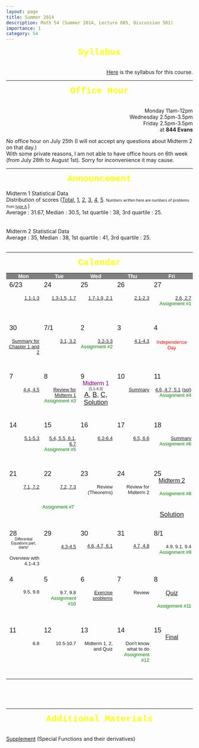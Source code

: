```yaml
---
layout: page
title: Summer 2014
description: Math 54 (Summer 2014, Lecture 005, Discussion 501)
importance: 1
category: 54
---
```

<html>
    <head>
    <style type="text/css">
/* Styling for the title (Month and Year) of the calendar */
div.title {
    font: x-large Verdana, Arial, Helvetica, sans-serif;
    text-align: center;
    height: 30px;
    background-color: cornsilk;
    color: yellow;
    }
/* Styling for the footer */
div.footer {
    font: small Verdana, Arial, Helvetica, sans-serif;
    text-align: center;
    }
/* Styling for the overall table */
table {
    font: 100% Verdana, Arial, Helvetica, sans-serif;
    table-layout: fixed;
    border-collapse: collapse;
    width: 100%;
    }
/* Styling for the column headers (days of the week) */
th {
    padding: 0 0.5em;
    text-align: center;
    background-color:gray;
    color:white;
    }
/* Styling for the individual cells (days) */
td  {     
    font-size: medium;
    padding: 0.25em 0.25em;   
    width: 14%; 
    height: 80px;
    text-align: left;
    vertical-align: top;
    }
/* Styling for the date numbers */
.date  {     
    font-size: large;
    padding: 0.25em 0.25em;   
    text-align: left;
    vertical-align: top;
    }
/* Class for individual days (coming in future release) */
.sun {
     color:red;
     }
/* Hide the month element (coming in future release) */
th.month {
    visibility: hidden;
    display:none;
    }
   
</style>
</head>

<body>

<center><b><font size="5" face="Courier New" color="yellow">Syllabus</font></b></center><br>
<p align="right"><a href="{{ site.url }}/assets/teaching/54su14/Math%2054%20Section%20005%20Syllabus.pdf">Here</a> is the syllabus for this course.</p>
<hr>
<center><b><font face="Courier New" color="yellow" size="5">Office Hour</font></b></center><br>
<p align="right">Monday 11am-12pm<br>
Wednesday 2.5pm-3.5pm<br>
Friday 2.5pm-3.5pm<br>at <b>844 Evans</b>
</p>
No office hour on July 25th (I will not accept any questions about Midterm 2 on that day.)<br>
With some private reasons, I am not able to have office hours on 6th week (from July 28th to August 1st). Sorry for inconvenience it may cause.
<hr>
<center><b><font size="5" face="Courier New" color="yellow">Announcement</font></b></center><br>
Midterm 1 Statistical Data<br> Distribution of scores (<a href="{{ site.url }}/assets/teaching/54su14/Midterm%201.jpg">Total</a>, <a href="{{ site.url }}/assets/teaching/54su14/Midterm%201-1.jpg">1</a>, <a href="{{ site.url }}/assets/teaching/54su14/Midterm%201-2.jpg">2</a>, <a href="{{ site.url }}/assets/teaching/54su14/Midterm%201-3.jpg">3</a>, <a href="{{ site.url }}/assets/teaching/54su14/Midterm%201-4.jpg">4</a>, <a href="{{ site.url }}/assets/teaching/54su14/Midterm%201-5.jpg">5</a>. <font size="1">Numbers written here are numbers of problems from <a href="{{ site.url }}/assets/teaching/54su14/Midterm1-A.pdf">type A</a>.</font>)<br>Average : 31.67, Median : 30.5, 1st quartile : 38, 3rd quartile : 25.
<br><br><br>
Midterm 2 Statistical Data<br> Average : 35, Median : 38, 1st quartile : 41, 3rd quartile : 25.
<br>
<br>
<hr>
<center><b><font size="5" face="Courier New" color="yellow">Calendar</font></b></center>

<table>
<tr><th>Mon</th><th>Tue</th><th>Wed</th><th>Thu</th><th>Fri</th></tr>
<tr><td><span class="date">6/23<p align="right"><font size="2"><a href="{{ site.url }}/assets/teaching/54su14/0623.pdf">1.1-1.3</a></font></p></span></td>
<td><span class="date">24<p align="right"><font size="2"><a href="{{ site.url }}/assets/teaching/54su14/0624.pdf">1.3-1.5, 1.7</a></font></p></span></td>
<td><span class="date">25<p align="right"><font size="2"><a href="{{ site.url }}/assets/teaching/54su14/0625.pdf">1.7-1.9, 2.1</a></font></p></span></td>
<td><span class="date">26<p align="right"><font size="2"><a href="{{ site.url }}/assets/teaching/54su14/0626.pdf">2.1-2.3</a></font></p></span></td>
<td><span class="date">27<p align="right"><font size="2"><a href="{{ site.url }}/assets/teaching/54su14/0627.pdf">2.6, 2.7</a></font><br><font size="2" color="green">Assignment #1</font></p></span></td></tr>
<tr><td><span class="date">30<p align="right"><font size="2"><a href="{{ site.url }}/assets/teaching/54su14/0630.pdf">Summary for Chapter 1 and 2</a></font></p></span></td>
<td><span class="date">7/1<p align="right"><font size="2"><a href="{{ site.url }}/assets/teaching/54su14/0701.pdf">3.1, 3.2</a></font></p></span></td>
<td><span class="date">2<p align="right"><font size="2"><a href="{{ site.url }}/assets/teaching/54su14/0702.pdf">3.2-3.3</a></font><br><font size="2" color="green">Assignment #2</font></p></span></td>
<td><span class="date">3<p align="right"><font size="2"><a href="{{ site.url }}/assets/teaching/54su14/0703.pdf">4.1-4.3</a></font></p></span></td>
<td><span class="date">4<br><br><center><font size="2" color="red">Independence Day</font><font size="1"></font></center></span></td></tr>
<tr><td><span class="date">7<p align="right"><font size="2"><a href="{{ site.url }}/assets/teaching/54su14/0707.pdf">4.4, 4.5</a></font></p></span></td>
<td><span class="date">8<p align="right"><font size="2"><a href="{{ site.url }}/assets/teaching/54su14/0708.pdf">Review for Midterm 1</a></font><br><font size="2" color="green">Assignment #3</font></p></span></td>
<td><span class="date">9<center><font size="3" color="purple">Midterm 1</font><br><font size="1">(1.1-4.3)</font><br><a href="{{ site.url }}/assets/teaching/54su14/Midterm1-A.pdf">A</a>, <a href="{{ site.url }}/assets/teaching/54su14/Midterm1-B.pdf">B</a>, <a href="{{ site.url }}/assets/teaching/54su14/Midterm1-C.pdf">C</a>, <a href="{{ site.url }}/assets/teaching/54su14/Solution%20(type%20A).pdf">Solution</a></center></span></td>
<td><span class="date">10<p align="right"><font size="2"><a href="{{ site.url }}/assets/teaching/54su14/0710.pdf">Summary</a></font></p></span></td>
<td><span class="date">11<p align="right"><font size="2"><a href="{{ site.url }}/assets/teaching/54su14/0711.pdf">4.6, 4.7, 5.1</a> (<a href="{{ site.url }}/assets/teaching/54su14/0711sol.pdf">sol</a>)</font><br><font size="2" color="green">Assignment #4</font></p></span></td></tr>
<tr><td><span class="date">14<p align="right"><font size="2"><a href="{{ site.url }}/assets/teaching/54su14/0714.pdf">5.1-5.3</a></font></p></span></td>
<td><span class="date">15<p align="right"><font size="2"><a href="{{ site.url }}/assets/teaching/54su14/0715.pdf">5.4, 5.5, 6.1, 6.7</a></font><br><font size="2" color="green">Assignment #5</font></p></span></td>
<td><span class="date">16<p align="right"><font size="2"><a href="{{ site.url }}/assets/teaching/54su14/0716.pdf">6.2-6.4</a></font></p></span></td>
<td><span class="date">17<p align="right"><font size="2"><a href="{{ site.url }}/assets/teaching/54su14/0717.pdf">6.5, 6.6</a></font></p></span></td>
<td><span class="date">18<p align="right"><font size="2"><a href="{{ site.url }}/assets/teaching/54su14/0718.pdf">Summary</a></font><br><font size="2" color="green">Assignment #6</font></p></span></td></tr>
<tr><td><span class="date">21<p align="right"><font size="2"><a href="{{ site.url }}/assets/teaching/54su14/0721.pdf">7.1, 7.2</a></font></p></span></td>
<td><span class="date">22<p align="right"><font size="2"><a href="{{ site.url }}/assets/teaching/54su14/0722.pdf">7.2, 7.3</a></font></p></span><br><font size="2" color="green">Assignment #7</font></p></td>
    <td><span class="date">23<p align="right"><font size="2">Review (Theorems)</font></p></span></td>
    <td><span class="date">24<p align="right"><font size="2">Review for Midterm 2</font></p></span></td>
<td><span class="date">25<center><font size="3" color="purple"><a href="{{ site.url }}/assets/teaching/54su14/MID2(Set%201).pdf">Midterm 2</a></font></center><p align="right"><font size="2" color="green">Assignment #8</font></p><br><center><a href="{{ site.url }}/assets/teaching/54su14/Midterm%202%20Solution.pdf">Solution</a></center></span></td></tr>
<tr><td><span class="date">28</span><center><font size="1">Differential Equations part, starts!</font></center><p align="right"><font size="2">Overview with 4.1-4.3</font></td>
<td><span class="date">29<p align="right"><p align="right"><font size="2"><a href="{{ site.url }}/assets/teaching/54su14/0729.pdf">4.3-4.5</a></font></p></span></td>
<td><span class="date">30</span><p align="right"><font size="2"><a href="{{ site.url }}/assets/teaching/54su14/0730.pdf">4.6, 4.7, 6.1</a></font></td>
<td><span class="date">31</span><p align="right"><font size="2"><a href="{{ site.url }}/assets/teaching/54su14/0731.pdf">4.7, 4.8</a></font></td>
<td><span class="date">8/1<p align="right"><p align="right"><font size="2">4.9, 9.1, 9.4</font><br><font size="2" color="green">Assignment #9</font></p></span></td></tr>
<tr><td><span class="date">4</span><p align="right"><font size="2">9.5, 9.8</font></p></td>
<td><span class="date">5<p align="right"><font size="2">9.7, 9.8</font><br><font size="2" color="green">Assignment #10</font></p></span></td>
<td><span class="date">6<p align="right"><font size="2"><a href="{{ site.url }}/assets/teaching/54su14/A%20bunch%20of%20Problems.pdf">Exercise problems</a></font></p></span></td>
<td><span class="date">7<p align="right"><font size="2">Review</font></p></span></td>
<td><span class="date">8<p align="right"><font size="2"></font></p><center><font size="3" color="purple"><a href="{{ site.url }}/assets/teaching/54su14/Quiz.pdf">Quiz</a></font></center><p align="right"><font size="2" color="green">Assignment #11</font></p></span></td></tr>
<tr><td><span class="date">11<p align="right"><font size="2">6.8</font></span></td>
<td><span class="date">12<p align="right"><font size="2">10.5-10.7</font></span></td>
<td><span class="date">13<p align="right"><font size="2">Midterm 1, 2, and Quiz</font></span></td>
<td><span class="date">14<p align="right"><font size="2">Don't know what to do</font><br> <font size="2" color="green">Assignment #12</font></p></span></td>
<td><span class="date">15</span><center><font size="3" color="purple"><a href="{{ site.url }}/assets/teaching/54su14/Final%20Exam.pdf">Final</a></font></center></td></tr>
</table>
<br><br><br>

<hr>

<center><b><font size="5" face="Courier New" color="yellow">Additional Materials</font></b></center><br>

<a href="{{ site.url }}/assets/teaching/54su14/Supplement.pdf">Supplement</a> (Special Functions and their derivatives)<br>

</body>
</html>

